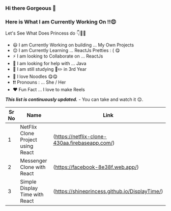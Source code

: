 ### Hi there Gorgeous 👋

### Here is What I am Currently Working On !!😍


Let's See What Does Princess do 👇👰👄 

- 😃 I am Currently Working on building ... My Own Projects
- 😌 I am Currently Learning ... ReactJs Pretties : ( 😋 
- ⚡ I am looking to Collaborate on ... ReactJs
- 🌸 I am looking for help with ... Java 
- 👸 I am still studying 📘✏️ in 3rd Year 
- 🍝 I love Noodles 😋😋
- ❗❗  Pronouns : ... She / Her
- ❤️ Fun Fact ... I love to make Reels 



***This list is continuously updated.*** - You can take and watch it 😌.

| Sr No | Name                                                         | Link                                |
| ----- | ------------------------------------------------------------ | ----------------------------------- |
| 1     | NetFlix Clone Project  using React                           | (https://netflix-clone-430aa.firebaseapp.com/) |
| 2     | Messenger Clone with React                                   | (https://facebook-8e38f.web.app/) |
| 3     | Simple Display Time with React                               | (https://shineprincess.github.io/DisplayTime/) |

